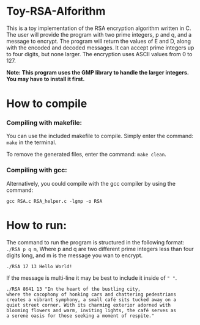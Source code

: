 # Toy-RSA-Alforithm
This is a toy implementation of the RSA encryption algorithm written in C. The user will provide the program with two prime integers, p and q, and a message to encrypt. The program will return the values of E and D, along with the encoded and decoded messages. It can accept prime integers up to four digits, but none larger. The encryption uses ASCII values from 0 to 127.

**Note: This program uses the GMP library to handle the larger integers. You may have to install it first.**

# How to compile
### Compiling with makefile:
You can use the included makefile to compile. Simply enter the command: `make` in the terminal. 

To remove the generated files, enter the command: `make clean`.

### Compiling with gcc:
Alternatively, you could compile with the gcc compiler by using the command: 

    gcc RSA.c RSA_helper.c -lgmp -o RSA

# How to run:

The command to run the program is structured in the following format: `./RSA p q m`,
Where p and q are two different prime integers less than four digits long, and m is the message you wan to encrypt.

    ./RSA 17 13 Hello World!



If the message is multi-line it may be best to include it inside of `" "`.

```
./RSA 8641 13 "In the heart of the bustling city, 
where the cacophony of honking cars and chattering pedestrians 
creates a vibrant symphony, a small café sits tucked away on a 
quiet street corner. With its charming exterior adorned with 
blooming flowers and warm, inviting lights, the café serves as 
a serene oasis for those seeking a moment of respite."
```







